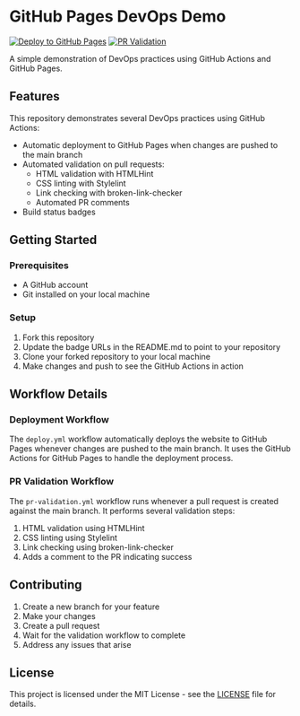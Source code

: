 # GitHub Pages DevOps Demo

[![Deploy to GitHub Pages](https://github.com/USERNAME/github-pages-devops-demo/actions/workflows/deploy.yml/badge.svg)](https://github.com/USERNAME/github-pages-devops-demo/actions/workflows/deploy.yml)
[![PR Validation](https://github.com/USERNAME/github-pages-devops-demo/actions/workflows/pr-validation.yml/badge.svg)](https://github.com/USERNAME/github-pages-devops-demo/actions/workflows/pr-validation.yml)

A simple demonstration of DevOps practices using GitHub Actions and GitHub Pages.

## Features

This repository demonstrates several DevOps practices using GitHub Actions:

- Automatic deployment to GitHub Pages when changes are pushed to the main branch
- Automated validation on pull requests:
  - HTML validation with HTMLHint
  - CSS linting with Stylelint
  - Link checking with broken-link-checker
  - Automated PR comments
- Build status badges

## Getting Started

### Prerequisites

- A GitHub account
- Git installed on your local machine

### Setup

1. Fork this repository
2. Update the badge URLs in the README.md to point to your repository
3. Clone your forked repository to your local machine
4. Make changes and push to see the GitHub Actions in action

## Workflow Details

### Deployment Workflow

The `deploy.yml` workflow automatically deploys the website to GitHub Pages whenever changes are pushed to the main branch. It uses the GitHub Actions for GitHub Pages to handle the deployment process.

### PR Validation Workflow

The `pr-validation.yml` workflow runs whenever a pull request is created against the main branch. It performs several validation steps:

1. HTML validation using HTMLHint
2. CSS linting using Stylelint
3. Link checking using broken-link-checker
4. Adds a comment to the PR indicating success

## Contributing

1. Create a new branch for your feature
2. Make your changes
3. Create a pull request
4. Wait for the validation workflow to complete
5. Address any issues that arise

## License

This project is licensed under the MIT License - see the [LICENSE](LICENSE) file for details.
